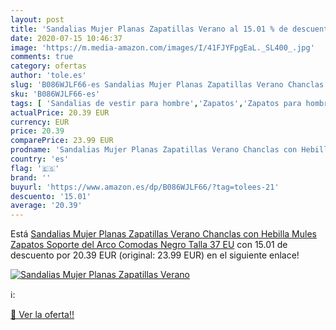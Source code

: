 ```yaml
---
layout: post
title: 'Sandalias Mujer Planas Zapatillas Verano al 15.01 % de descuento'
date: 2020-07-15 10:46:37
image: 'https://m.media-amazon.com/images/I/41FJYFpgEaL._SL400_.jpg'
comments: true
category: ofertas
author: 'tole.es'
slug: 'B086WJLF66-es Sandalias Mujer Planas Zapatillas Verano Chanclas con...'
sku: 'B086WJLF66-es'
tags: [ 'Sandalias de vestir para hombre','Zapatos','Zapatos para hombre','Zapatos y complementos','chanclas','zapatos', ]
actualPrice: 20.39 EUR
currency: EUR
price: 20.39
comparePrice: 23.99 EUR
prodname: 'Sandalias Mujer Planas Zapatillas Verano Chanclas con Hebilla Mules Zapatos Soporte del Arco Comodas Negro Talla 37 EU'
country: 'es'
flag: '🇪🇸'
brand: ''
buyurl: 'https://www.amazon.es/dp/B086WJLF66/?tag=tolees-21'
descuento: '15.01'
average: '20.39'
---
```


Está [Sandalias Mujer Planas Zapatillas Verano Chanclas con Hebilla Mules Zapatos Soporte del Arco Comodas Negro Talla 37 EU](https://www.amazon.es/dp/B086WJLF66/?tag=tolees-21) con 15.01 de descuento por 20.39 EUR (original: 23.99 EUR) en el siguiente enlace!

[![Sandalias Mujer Planas Zapatillas Verano](https://m.media-amazon.com/images/I/41FJYFpgEaL._SL400_.jpg)](https://www.amazon.es/dp/B086WJLF66/?tag=tolees-21)

ℹ️:


[🛒 Ver la oferta!!](https://www.amazon.es/dp/B086WJLF66/?tag=tolees-21)
